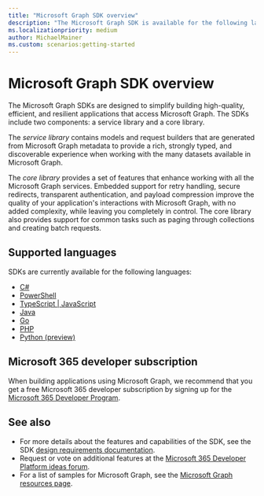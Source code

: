 ```yaml
---
title: "Microsoft Graph SDK overview"
description: "The Microsoft Graph SDK is available for the following languages: C#, PowerShell, TypeScript, JavaScript, Java, Go, PHP, and Python."
ms.localizationpriority: medium
author: MichaelMainer
ms.custom: scenarios:getting-started
---
```


# Microsoft Graph SDK overview

The Microsoft Graph SDKs are designed to simplify building high-quality, efficient, and resilient applications that access Microsoft Graph. The SDKs include two components: a service library and a core library.

The *service library* contains models and request builders that are generated from Microsoft Graph metadata to provide a rich, strongly typed, and discoverable experience when working with the many datasets available in Microsoft Graph.

The *core library* provides a set of features that enhance working with all the Microsoft Graph services. Embedded support for retry handling, secure redirects, transparent authentication, and payload compression improve the quality of your application's interactions with Microsoft Graph, with no added complexity, while leaving you completely in control. The core library also provides support for common tasks such as paging through collections and creating batch requests.

## Supported languages

SDKs are currently available for the following languages:

- [C#](https://github.com/microsoftgraph/msgraph-sdk-dotnet)
- [PowerShell](https://github.com/microsoftgraph/msgraph-sdk-powershell)
- [TypeScript | JavaScript](https://github.com/microsoftgraph/msgraph-sdk-javascript)
- [Java](https://github.com/microsoftgraph/msgraph-sdk-java)
- [Go](https://github.com/microsoftgraph/msgraph-sdk-go)
- [PHP](https://github.com/microsoftgraph/msgraph-sdk-php)
- [Python (preview)](https://github.com/microsoftgraph/msgraph-sdk-python)

## Microsoft 365 developer subscription

When building applications using Microsoft Graph, we recommend that you get a free Microsoft 365 developer subscription by signing up for the [Microsoft 365 Developer Program](https://developer.microsoft.com/microsoft-365/dev-program).

## See also

* For more details about the features and capabilities of the SDK, see the SDK [design requirements documentation](https://github.com/microsoftgraph/msgraph-sdk-design).
* Request or vote on additional features at the [Microsoft 365 Developer Platform ideas forum](https://techcommunity.microsoft.com/t5/microsoft-365-developer-platform/idb-p/Microsoft365DeveloperPlatform/label-name/Microsoft%20Graph). 
* For a list of samples for Microsoft Graph, see the [Microsoft Graph resources page](https://developer.microsoft.com/en-us/graph/gallery/?filterBy=Samples).
